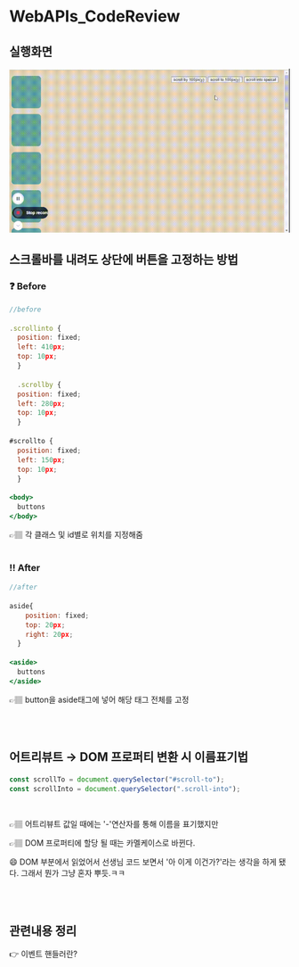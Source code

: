 # WebAPIs_CodeReview

## 실행화면

<img src="./img/scrolling.gif" width="800px">
<br/>

## 스크롤바를 내려도 상단에 버튼을 고정하는 방법
 
### ❓ Before              

```jsx
//before

.scrollinto {
  position: fixed;
  left: 410px;
  top: 10px;
  } 

  .scrollby {
  position: fixed;
  left: 280px;
  top: 10px;
  }

#scrollto {
  position: fixed;
  left: 150px;
  top: 10px;
  }

<body>
  buttons
</body>
```

👉🏽 각 클래스 및 id별로 위치를 지정해줌
<br/>
<br/>

### ‼️ After

```jsx
//after

aside{
    position: fixed;
    top: 20px;
    right: 20px;
  }

<aside>
  buttons
</aside>
```

👉🏽 button을 aside태그에 넣어 해당 태그 전체를 고정

<br/>
<br/>

## 어트리뷰트 → DOM 프로퍼티 변환 시 이름표기법

```jsx
const scrollTo = document.querySelector("#scroll-to");
const scrollInto = document.querySelector(".scroll-into");
```
<br/>

👉🏽 어트리뷰트 값일 때에는 '-'연산자를 통해 이름을 표기했지만

👉🏽 DOM 프로퍼티에 할당 될 때는 카멜케이스로 바뀐다.

😄 DOM 부분에서 읽었어서 선생님 코드 보면서 '아 이게 이건가?'라는 생각을 하게 됐다. 그래서 뭔가 그냥 혼자 뿌듯.ㅋㅋ


<br/>
<br/>

## 관련내용 정리
👉 이벤트 핸들러란?
